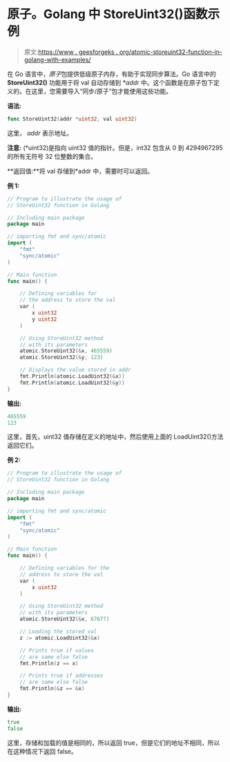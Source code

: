 # 原子。Golang 中 StoreUint32()函数示例

> 原文:[https://www . geesforgeks . org/atomic-storeuint32-function-in-golang-with-examples/](https://www.geeksforgeeks.org/atomic-storeuint32-function-in-golang-with-examples/)

在 Go 语言中，*原子*包提供低级原子内存，有助于实现同步算法。Go 语言中的 **StoreUint32()** 功能用于将 val 自动存储到 **addr* 中。这个函数是在原子包下定义的。在这里，您需要导入“同步/原子”包才能使用这些功能。

**语法:**

```go
func StoreUint32(addr *uint32, val uint32)

```

这里， *addr* 表示地址。

**注意:** (*uint32)是指向 uint32 值的指针。但是，int32 包含从 0 到 4294967295 的所有无符号 32 位整数的集合。

**返回值:**将 val 存储到*addr 中，需要时可以返回。

**例 1:**

```go
// Program to illustrate the usage of
// StoreUint32 function in Golang

// Including main package
package main

// importing fmt and sync/atomic
import (
    "fmt"
    "sync/atomic"
)

// Main function
func main() {

    // Defining variables for 
    // the address to store the val
    var (
        x uint32
        y uint32
    )

    // Using StoreUint32 method
    // with its parameters
    atomic.StoreUint32(&x, 465559)
    atomic.StoreUint32(&y, 123)

    // Displays the value stored in addr
    fmt.Println(atomic.LoadUint32(&x))
    fmt.Println(atomic.LoadUint32(&y))
}
```

**输出:**

```go
465559
123

```

这里，首先，uint32 值存储在定义的地址中，然后使用上面的 LoadUint32()方法返回它们。

**例 2:**

```go
// Program to illustrate the usage of
// StoreUint32 function in Golang

// Including main package
package main

// importing fmt and sync/atomic
import (
    "fmt"
    "sync/atomic"
)

// Main function
func main() {

    // Defining variables for the
    // address to store the val
    var (
        x uint32
    )

    // Using StoreUint32 method 
    // with its parameters
    atomic.StoreUint32(&x, 67677)

    // Loading the stored val
    z := atomic.LoadUint32(&x)

    // Prints true if values 
    // are same else false
    fmt.Println(z == x)

    // Prints true if addresses
    // are same else false
    fmt.Println(&z == &x)
}
```

**输出:**

```go
true
false

```

这里，存储和加载的值是相同的，所以返回 true，但是它们的地址不相同，所以在这种情况下返回 false。